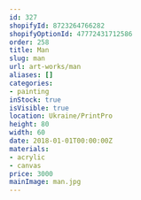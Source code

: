 ```yaml
---
id: 327
shopifyId: 8723264766282
shopifyOptionId: 47772431712586
order: 258
title: Man
slug: man
url: art-works/man
aliases: []
categories:
- painting
inStock: true
isVisible: true
location: Ukraine/PrintPro
height: 80
width: 60
date: 2018-01-01T00:00:00Z
materials:
- acrylic
- canvas
price: 3000
mainImage: man.jpg
---
```

